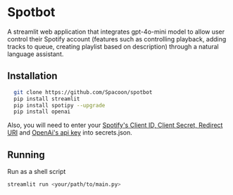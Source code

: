 # Spotbot

A streamlit web application that integrates gpt-4o-mini model to allow user control their Spotify account (features such as controlling playback, adding tracks to queue, creating playlist based on description) through a natural language assistant.


## Installation

```bash
  git clone https://github.com/Spacoon/spotbot
  pip install streamlit
  pip install spotipy --upgrade
  pip install openai
```
Also, you will need to enter your [Spotify's Client ID, Client Secret, Redirect URI](https://developer.spotify.com/documentation/web-api/concepts/apps) and [OpenAi's api key](https://platform.openai.com/docs/quickstart/create-and-export-an-api-key) into secrets.json.

## Running

Run as a shell script
```bash 
streamlit run <your/path/to/main.py>
```
